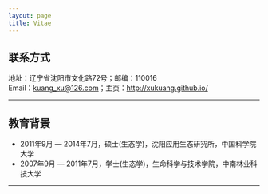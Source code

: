 ```yaml
---
layout: page
title: Vitae
---
```


## 联系方式

地址：辽宁省沈阳市文化路72号；邮编：110016   
Email：kuang_xu@126.com；主页：<http://xukuang.github.io/>

------------------------------------------------------


## 教育背景

- 2011年9月 — 2014年7月，硕士(生态学)，沈阳应用生态研究所，中国科学院大学
- 2007年9月 — 2011年7月，学士(生态学)，生命科学与技术学院，中南林业科技大学 

-------------------------------------------------------



